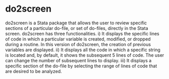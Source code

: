 # do2screen
do2screen is a Stata package that allows the user to review specific sections of a particular do-file, or set of do-files, directly in the Stata screen. do2screen has three functionalities. i) It displays the specific lines of code in which a particular variable is created, modified, or dropped during a routine. In this version of do2screen, the creation of previous variables are displayed. ii) It displays all the code in which a specific string is located and, by default, it shows the subsequent 5 lines of code. The user can change the number of subsequent lines to display. iii) It displays a specific section of the do-file by selecting the range of lines of code that are desired to be analyzed.

